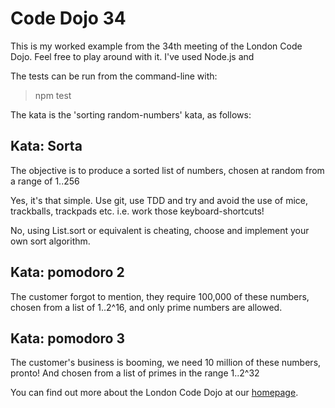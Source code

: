 Code Dojo 34
============
This is my worked example from the 34th meeting of the London Code Dojo. Feel free to play around with it. I've used Node.js and

The tests can be run from the command-line with:

  > npm test

The kata is the 'sorting random-numbers' kata, as follows:

## Kata: Sorta
The objective is to produce a sorted list of numbers, chosen at random from a range of 1..256

Yes, it's that simple. Use git, use TDD and try and avoid the use of mice, trackballs, trackpads etc. i.e. work those keyboard-shortcuts!

No, using List.sort or equivalent is cheating, choose and implement your own sort algorithm.

## Kata: pomodoro 2
The customer forgot to mention, they require 100,000 of these numbers, chosen from a list of 1..2^16, and only prime numbers are allowed.

## Kata: pomodoro 3
The customer's business is booming, we need 10 million of these numbers, pronto! And chosen from a list of primes in the range 1..2^32

You can find out more about the London Code Dojo at our [homepage](http://www.meetup.com/London-Code-Dojo/).
